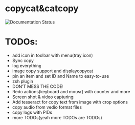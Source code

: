 # copycat&catcopy

![Documentation Status](https://readthedocs.org/projects/copycatdoc/badge)
# TODOs:
- add icon in toolbar with menu(tray icon)
- Sync copy
- log everything
- image copy support and displaycopycat
- pin an item and set ID and Name to easy-to-use
- zsh plugin
- DON'T MESS THE CODE!
- Redo actions(keyboard and mousr) with counter and more
- Screen shot & video capturing
- Add tesseract for copy text from image with crop options
- copy audio from vedio format files
- copy logs with PIDs
- more TODOs(yeah more TODOs are TODOs)
